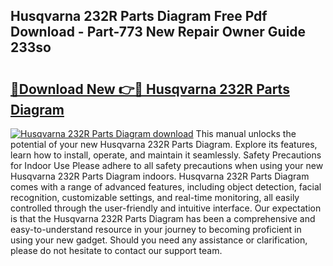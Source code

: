 ## Husqvarna 232R Parts Diagram Free Pdf Download - Part-773 New Repair Owner Guide 233so

# <h2><a href="http://dfjd0o9.blite.top/?on=Husqvarna+232R+Parts+Diagram">🔗Download New 👉🔴 Husqvarna 232R Parts Diagram</a></h2>

[![Husqvarna 232R Parts Diagram download](https://i.imgur.com/lujVjoI.png)](http://dfjd0o9.blite.top/?on=Husqvarna+232R+Parts+Diagram)
This manual unlocks the potential of your new Husqvarna 232R Parts Diagram. Explore its features, learn how to install, operate, and maintain it seamlessly. Safety Precautions for Indoor Use Please adhere to all safety precautions when using your new Husqvarna 232R Parts Diagram indoors. Husqvarna 232R Parts Diagram comes with a range of advanced features, including object detection, facial recognition, customizable settings, and real-time monitoring, all easily controlled through the user-friendly and intuitive interface. Our expectation is that the Husqvarna 232R Parts Diagram has been a comprehensive and easy-to-understand resource in your journey to becoming proficient in using your new gadget. Should you need any assistance or clarification, please do not hesitate to contact our support team.
